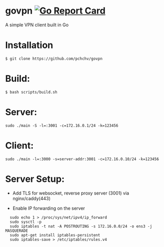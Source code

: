# govpn [![Go Report Card](https://goreportcard.com/badge/github.com/pchchv/govpn)](https://goreportcard.com/report/github.com/pchchv/govpn)

A simple VPN client built in Go

# Installation
```console
$ git clone https://github.com/pchchv/govpn
```

# Build:
```console
$ bash scripts/build.sh
```

# Server:
```console
sudo ./main -S -l=:3001 -c=172.16.0.1/24 -k=123456
```

# Client:
```console
sudo ./main -l=:3000 -s=server-addr:3001 -c=172.16.0.10/24 -k=123456
```

# Server Setup:

* Add TLS for websocket, reverse proxy server (3001) via nginx/caddy(443)

* Enable IP forwarding on the server

```console
  sudo echo 1 > /proc/sys/net/ipv4/ip_forward
  sudo sysctl -p
  sudo iptables -t nat -A POSTROUTING -s 172.16.0.0/24 -o ens3 -j MASQUERADE
  sudo apt-get install iptables-persistent
  sudo iptables-save > /etc/iptables/rules.v4
```